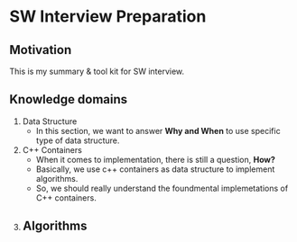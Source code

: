 # SW Interview Preparation

## Motivation
This is my summary & tool kit for SW interview.

## Knowledge domains 
1. Data Structure
    - In this section, we want to answer **Why and When** to use specific type of data structure.
2. C++ Containers
    - When it comes to implementation, there is still a question, **How?**
    - Basically, we use c++ containers as data structure to implement algorithms. 
    - So, we should really understand the foundmental implemetations of C++ containers.
3. Algorithms
    - 

##